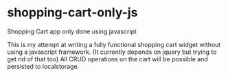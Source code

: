 # shopping-cart-only-js
Shopping Cart app only done using javascript  

This is my attempt at writing a fully functional shopping cart widget without using a javascript framework.
(It currently depends on jquery but trying to get rid of that too)
All CRUD operations on the cart will be possible and persisted to localstorage.
